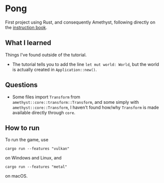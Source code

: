 # Pong

First project using Rust, and consequently Amethyst, following directly on the [instruction book](https://book.amethyst.rs/stable/pong-tutorial.html).

## What I learned 
Things I've found outside of the tutorial.
- The tutorial tells you to add the line `let mut world: World`, but the world is actually created in `Application::new()`.

## Questions
- Some files import `Transform` from `amethyst::core::transform::Transform`, and some simply with `amethyst::core::Transform`, I haven't found how/why `Transform` is made available directly through `core`.

## How to run

To run the game, use

```
cargo run --features "vulkan"
```

on Windows and Linux, and

```
cargo run --features "metal"
```

on macOS.
